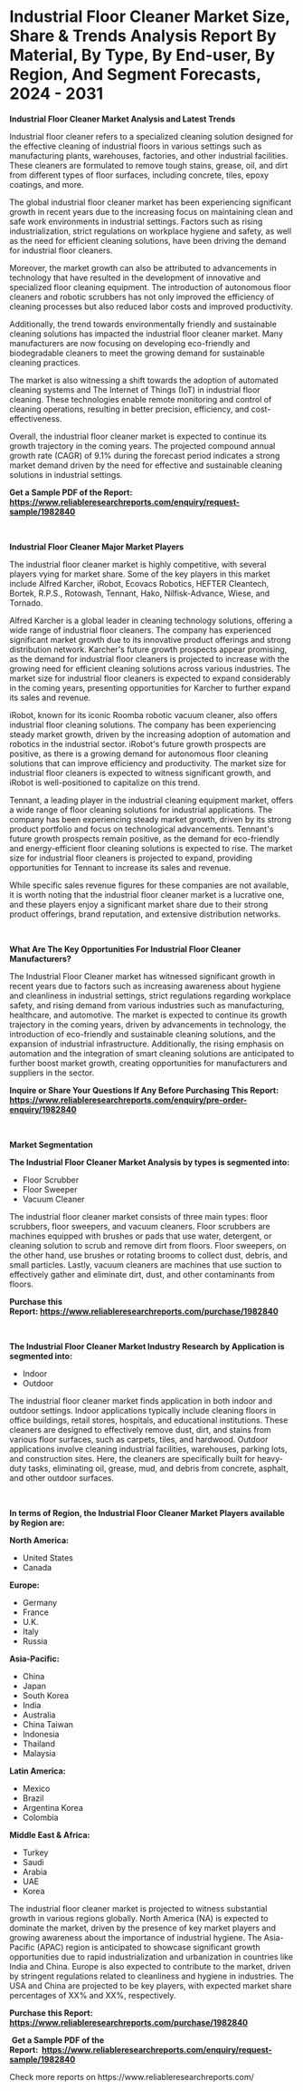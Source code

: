 <p><h1>Industrial Floor Cleaner Market Size, Share & Trends Analysis Report By Material, By Type, By End-user, By Region, And Segment Forecasts, 2024 - 2031</h1></p><p><strong>Industrial Floor Cleaner Market Analysis and Latest Trends</strong></p>
<p><p>Industrial floor cleaner refers to a specialized cleaning solution designed for the effective cleaning of industrial floors in various settings such as manufacturing plants, warehouses, factories, and other industrial facilities. These cleaners are formulated to remove tough stains, grease, oil, and dirt from different types of floor surfaces, including concrete, tiles, epoxy coatings, and more.</p><p>The global industrial floor cleaner market has been experiencing significant growth in recent years due to the increasing focus on maintaining clean and safe work environments in industrial settings. Factors such as rising industrialization, strict regulations on workplace hygiene and safety, as well as the need for efficient cleaning solutions, have been driving the demand for industrial floor cleaners.</p><p>Moreover, the market growth can also be attributed to advancements in technology that have resulted in the development of innovative and specialized floor cleaning equipment. The introduction of autonomous floor cleaners and robotic scrubbers has not only improved the efficiency of cleaning processes but also reduced labor costs and improved productivity.</p><p>Additionally, the trend towards environmentally friendly and sustainable cleaning solutions has impacted the industrial floor cleaner market. Many manufacturers are now focusing on developing eco-friendly and biodegradable cleaners to meet the growing demand for sustainable cleaning practices.</p><p>The market is also witnessing a shift towards the adoption of automated cleaning systems and The Internet of Things (IoT) in industrial floor cleaning. These technologies enable remote monitoring and control of cleaning operations, resulting in better precision, efficiency, and cost-effectiveness.</p><p>Overall, the industrial floor cleaner market is expected to continue its growth trajectory in the coming years. The projected compound annual growth rate (CAGR) of 9.1% during the forecast period indicates a strong market demand driven by the need for effective and sustainable cleaning solutions in industrial settings.</p></p>
<p><strong>Get a Sample PDF of the Report:&nbsp; <a href="https://www.reliableresearchreports.com/enquiry/request-sample/1982840">https://www.reliableresearchreports.com/enquiry/request-sample/1982840</a></strong></p>
<p>&nbsp;</p>
<p><strong>Industrial Floor Cleaner Major Market Players</strong></p>
<p><p>The industrial floor cleaner market is highly competitive, with several players vying for market share. Some of the key players in this market include Alfred Karcher, iRobot, Ecovacs Robotics, HEFTER Cleantech, Bortek, R.P.S., Rotowash, Tennant, Hako, Nilfisk-Advance, Wiese, and Tornado.</p><p>Alfred Karcher is a global leader in cleaning technology solutions, offering a wide range of industrial floor cleaners. The company has experienced significant market growth due to its innovative product offerings and strong distribution network. Karcher's future growth prospects appear promising, as the demand for industrial floor cleaners is projected to increase with the growing need for efficient cleaning solutions across various industries. The market size for industrial floor cleaners is expected to expand considerably in the coming years, presenting opportunities for Karcher to further expand its sales and revenue.</p><p>iRobot, known for its iconic Roomba robotic vacuum cleaner, also offers industrial floor cleaning solutions. The company has been experiencing steady market growth, driven by the increasing adoption of automation and robotics in the industrial sector. iRobot's future growth prospects are positive, as there is a growing demand for autonomous floor cleaning solutions that can improve efficiency and productivity. The market size for industrial floor cleaners is expected to witness significant growth, and iRobot is well-positioned to capitalize on this trend.</p><p>Tennant, a leading player in the industrial cleaning equipment market, offers a wide range of floor cleaning solutions for industrial applications. The company has been experiencing steady market growth, driven by its strong product portfolio and focus on technological advancements. Tennant's future growth prospects remain positive, as the demand for eco-friendly and energy-efficient floor cleaning solutions is expected to rise. The market size for industrial floor cleaners is projected to expand, providing opportunities for Tennant to increase its sales and revenue.</p><p>While specific sales revenue figures for these companies are not available, it is worth noting that the industrial floor cleaner market is a lucrative one, and these players enjoy a significant market share due to their strong product offerings, brand reputation, and extensive distribution networks.</p></p>
<p>&nbsp;</p>
<p><strong>What Are The Key Opportunities For Industrial Floor Cleaner Manufacturers?</strong></p>
<p><p>The Industrial Floor Cleaner market has witnessed significant growth in recent years due to factors such as increasing awareness about hygiene and cleanliness in industrial settings, strict regulations regarding workplace safety, and rising demand from various industries such as manufacturing, healthcare, and automotive. The market is expected to continue its growth trajectory in the coming years, driven by advancements in technology, the introduction of eco-friendly and sustainable cleaning solutions, and the expansion of industrial infrastructure. Additionally, the rising emphasis on automation and the integration of smart cleaning solutions are anticipated to further boost market growth, creating opportunities for manufacturers and suppliers in the sector.</p></p>
<p><strong>Inquire or Share Your Questions If Any Before Purchasing This Report: <a href="https://www.reliableresearchreports.com/enquiry/pre-order-enquiry/1982840">https://www.reliableresearchreports.com/enquiry/pre-order-enquiry/1982840</a></strong></p>
<p>&nbsp;</p>
<p><strong>Market Segmentation</strong></p>
<p><strong>The Industrial Floor Cleaner Market Analysis by types is segmented into:</strong></p>
<p><ul><li>Floor Scrubber</li><li>Floor Sweeper</li><li>Vacuum Cleaner</li></ul></p>
<p><p>The industrial floor cleaner market consists of three main types: floor scrubbers, floor sweepers, and vacuum cleaners. Floor scrubbers are machines equipped with brushes or pads that use water, detergent, or cleaning solution to scrub and remove dirt from floors. Floor sweepers, on the other hand, use brushes or rotating brooms to collect dust, debris, and small particles. Lastly, vacuum cleaners are machines that use suction to effectively gather and eliminate dirt, dust, and other contaminants from floors.</p></p>
<p><strong>Purchase this Report:&nbsp;<a href="https://www.reliableresearchreports.com/purchase/1982840">https://www.reliableresearchreports.com/purchase/1982840</a></strong></p>
<p>&nbsp;</p>
<p><strong>The Industrial Floor Cleaner Market Industry Research by Application is segmented into:</strong></p>
<p><ul><li>Indoor</li><li>Outdoor</li></ul></p>
<p><p>The industrial floor cleaner market finds application in both indoor and outdoor settings. Indoor applications typically include cleaning floors in office buildings, retail stores, hospitals, and educational institutions. These cleaners are designed to effectively remove dust, dirt, and stains from various floor surfaces, such as carpets, tiles, and hardwood. Outdoor applications involve cleaning industrial facilities, warehouses, parking lots, and construction sites. Here, the cleaners are specifically built for heavy-duty tasks, eliminating oil, grease, mud, and debris from concrete, asphalt, and other outdoor surfaces.</p></p>
<p>&nbsp;</p>
<p><strong>In terms of Region, the Industrial Floor Cleaner Market Players available by Region are:</strong></p>
<p>
    <p> <strong> North America: </strong>
        <ul>
            <li>United States</li>
            <li>Canada</li>
        </ul>
        </p> 
    <p> <strong> Europe: </strong>
        <ul>
            <li>Germany</li>
            <li>France</li>
            <li>U.K.</li>
            <li>Italy</li>
            <li>Russia</li>
        </ul>
        </p> 
    <p> <strong> Asia-Pacific: </strong>
        <ul>
            <li>China</li>
            <li>Japan</li>
            <li>South Korea</li>
            <li>India</li>
            <li>Australia</li>
            <li>China Taiwan</li>
            <li>Indonesia</li>
            <li>Thailand</li>
            <li>Malaysia</li>
        </ul>
        </p> 
    <p> <strong> Latin America: </strong>
        <ul>
            <li>Mexico</li>
            <li>Brazil</li>
            <li>Argentina Korea</li>
            <li>Colombia</li>
        </ul>
        </p> 
    <p> <strong> Middle East & Africa: </strong>
        <ul>
            <li>Turkey</li>
            <li>Saudi</li>
            <li>Arabia</li>
            <li>UAE</li>
            <li>Korea</li>
        </ul>
    </p>
    </p>
<p><p>The industrial floor cleaner market is projected to witness substantial growth in various regions globally. North America (NA) is expected to dominate the market, driven by the presence of key market players and growing awareness about the importance of industrial hygiene. The Asia-Pacific (APAC) region is anticipated to showcase significant growth opportunities due to rapid industrialization and urbanization in countries like India and China. Europe is also expected to contribute to the market, driven by stringent regulations related to cleanliness and hygiene in industries. The USA and China are projected to be key players, with expected market share percentages of XX% and XX%, respectively.</p></p>
<p><strong>Purchase this Report: <a href="https://www.reliableresearchreports.com/purchase/1982840">https://www.reliableresearchreports.com/purchase/1982840</a></strong></p>
<p>&nbsp;<strong>Get a Sample PDF of the Report:&nbsp;&nbsp;<a href="https://www.reliableresearchreports.com/enquiry/request-sample/1982840">https://www.reliableresearchreports.com/enquiry/request-sample/1982840</a></strong></p>
<p><strong></strong></p>
<p>Check more reports on https://www.reliableresearchreports.com/</p>